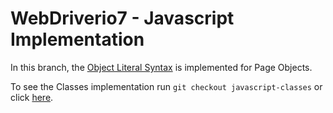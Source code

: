 # WebDriverio7 - Javascript Implementation
In this branch, the [Object Literal Syntax](https://javascript.plainenglish.io/what-is-the-object-literal-syntax-in-javascript-d6d309383106) is implemented for Page Objects.

To see the Classes implementation run `git checkout javascript-classes` or click [here](https://github.com/fertavora/webdriverio7/tree/javascript-classes).